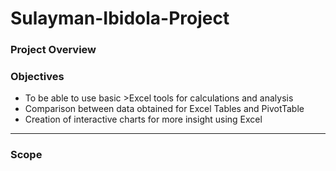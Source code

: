 # Sulayman-Ibidola-Project

### Project Overview

### Objectives

- To be able to use basic >Excel tools for calculations and analysis
- Comparison between data obtained for Excel Tables and PivotTable
- Creation of interactive charts for more insight using Excel

---

### Scope
